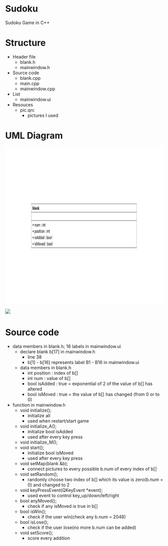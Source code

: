# Sudoku
Sudoku Game in C++

# Structure
- Header file
  - blank.h
  - mainwindow.h
- Source code
  - blank.cpp
  - main.cpp
  - mainwindow.cpp
- List
  - mainwindow.ui
- Resouces
  - pic.qrc
    - pictures I used
# UML Diagram
<p>
<img src="UML_diagram/Blank UML.JPG" height="500" />

<p>
<img src="UML_diagram/MainWindow UML UML.JPG" height="500" />

# Source code
- data members in blank.h; 16 labels in mainwindow.ui
  - declare blank b[17] in mainwindow.h
    - line 38
    - b[1] - b[16] represents label B1 - B16 in mainwindow.ui 
  - data members in blank.h
    - int position  : index of b[]
    - int num       : value of b[]
    - bool isAdded  : true = exponential of 2 of the value of b[] has altered
    - bool isMoved  : true = the value of b[] has changed (from 0 or to 0)
- function in mainwindow.h
  - void initialize();           
    - initialize all 
    - used when restart/start game
  - void initialize_A();                     
    - initialize bool isAdded
    - used after every key press
  - void initialize_M();
  - void start();                       
    - initialize bool isMoved
    - used after every key press
  - void setMap(blank &b);                    
    - connect pictures to every possible b.num of every index of b[]  
  - void setRandom();                         
    - randomly choose two index of b[] which its value is zero(b.num = 0) and changed to 2
  - void keyPressEvent(QKeyEvent *event);     
    - used event to control key_up/down/left/right 
  - bool anyMoved();                          
    - check if any isMoved is true in b[]
  - bool isWin();                           
    - check if the user win(check any b.num = 2048)
  - bool isLose();               
    - check if the user lose(no more b.num can be added) 
  - void setScore(); 
    - score every addition
